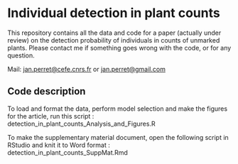 # Individual detection in plant counts

This repository contains all the data and code for a paper (actually under review) on the detection probability of individuals in counts of unmarked plants. Please contact me if something goes wrong with the code, or for any question.

Mail: [jan.perret@cefe.cnrs.fr](mailto:jan.perret@cefe.cnrs.fr) or [jan.perret@gmail.com](mailto:jan.perret@gmail.com)


## Code description

To load and format the data, perform model selection and make the figures for the article, run this script : detection_in_plant_counts_Analysis_and_Figures.R 

To make the supplementary material document, open the following script in RStudio and knit it to Word format : detection_in_plant_counts_SuppMat.Rmd

